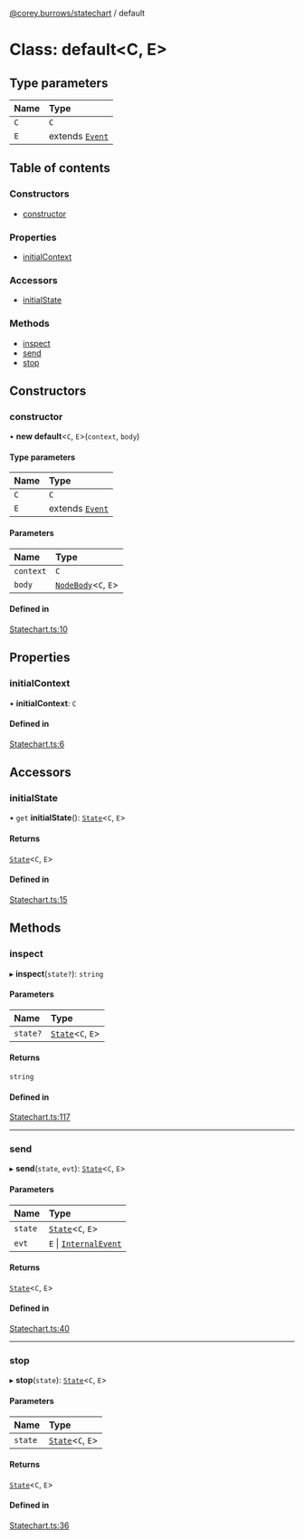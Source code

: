[@corey.burrows/statechart](../README.md) / default

# Class: default<C, E\>

## Type parameters

| Name | Type |
| :------ | :------ |
| `C` | `C` |
| `E` | extends [`Event`](../interfaces/Event.md) |

## Table of contents

### Constructors

- [constructor](default.md#constructor)

### Properties

- [initialContext](default.md#initialcontext)

### Accessors

- [initialState](default.md#initialstate)

### Methods

- [inspect](default.md#inspect)
- [send](default.md#send)
- [stop](default.md#stop)

## Constructors

### constructor

• **new default**<`C`, `E`\>(`context`, `body`)

#### Type parameters

| Name | Type |
| :------ | :------ |
| `C` | `C` |
| `E` | extends [`Event`](../interfaces/Event.md) |

#### Parameters

| Name | Type |
| :------ | :------ |
| `context` | `C` |
| `body` | [`NodeBody`](../README.md#nodebody)<`C`, `E`\> |

#### Defined in

[Statechart.ts:10](https://github.com/burrows/statechart/blob/a7b3e7e/src/Statechart.ts#L10)

## Properties

### initialContext

• **initialContext**: `C`

#### Defined in

[Statechart.ts:6](https://github.com/burrows/statechart/blob/a7b3e7e/src/Statechart.ts#L6)

## Accessors

### initialState

• `get` **initialState**(): [`State`](State.md)<`C`, `E`\>

#### Returns

[`State`](State.md)<`C`, `E`\>

#### Defined in

[Statechart.ts:15](https://github.com/burrows/statechart/blob/a7b3e7e/src/Statechart.ts#L15)

## Methods

### inspect

▸ **inspect**(`state?`): `string`

#### Parameters

| Name | Type |
| :------ | :------ |
| `state?` | [`State`](State.md)<`C`, `E`\> |

#### Returns

`string`

#### Defined in

[Statechart.ts:117](https://github.com/burrows/statechart/blob/a7b3e7e/src/Statechart.ts#L117)

___

### send

▸ **send**(`state`, `evt`): [`State`](State.md)<`C`, `E`\>

#### Parameters

| Name | Type |
| :------ | :------ |
| `state` | [`State`](State.md)<`C`, `E`\> |
| `evt` | `E` \| [`InternalEvent`](../README.md#internalevent) |

#### Returns

[`State`](State.md)<`C`, `E`\>

#### Defined in

[Statechart.ts:40](https://github.com/burrows/statechart/blob/a7b3e7e/src/Statechart.ts#L40)

___

### stop

▸ **stop**(`state`): [`State`](State.md)<`C`, `E`\>

#### Parameters

| Name | Type |
| :------ | :------ |
| `state` | [`State`](State.md)<`C`, `E`\> |

#### Returns

[`State`](State.md)<`C`, `E`\>

#### Defined in

[Statechart.ts:36](https://github.com/burrows/statechart/blob/a7b3e7e/src/Statechart.ts#L36)
